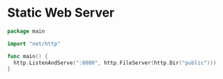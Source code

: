 # Static Web Server

```go
package main

import "net/http"

func main() {
  http.ListenAndServe(":8000", http.FileServer(http.Dir("public")))
}
```